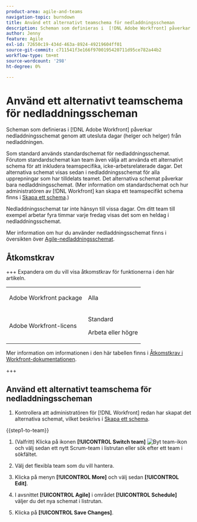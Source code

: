 ```yaml
---
product-area: agile-and-teams
navigation-topic: burndown
title: Använd ett alternativt teamschema för nedladdningsscheman
description: Scheman som definieras i  [!DNL Adobe Workfront] påverkar nedladdningsschemat genom att utesluta dagar (helger och helger) från nedladdningen.
author: Jenny
feature: Agile
exl-id: 72650c19-434d-463a-8924-49219604ff01
source-git-commit: c711541f3e166f9700195420711d95ce782a44b2
workflow-type: tm+mt
source-wordcount: '298'
ht-degree: 0%

---
```


# Använd ett alternativt teamschema för nedladdningsscheman

Scheman som definieras i [!DNL Adobe Workfront] påverkar nedladdningsschemat genom att utesluta dagar (helger och helger) från nedladdningen.

Som standard används standardschemat för nedladdningsschemat. Förutom standardschemat kan team även välja att använda ett alternativt schema för att inkludera teamspecifika, icke-arbetsrelaterade dagar. Det alternativa schemat visas sedan i nedladdningsschemat för alla upprepningar som har tilldelats teamet. Det alternativa schemat påverkar bara nedladdningsschemat. (Mer information om standardschemat och hur administratören av [!DNL Workfront] kan skapa ett teamspecifikt schema finns i [Skapa ett schema](../../../administration-and-setup/set-up-workfront/configure-timesheets-schedules/create-schedules.md).)

Nedladdningsschemat tar inte hänsyn till vissa dagar. Om ditt team till exempel arbetar fyra timmar varje fredag visas det som en heldag i nedladdningsschemat.

Mer information om hur du använder nedladdningsschemat finns i översikten över [Agile-nedladdningsschemat](../../../agile/use-scrum-in-an-agile-team/burndown/burndown-chart-overview.md).

## Åtkomstkrav

+++ Expandera om du vill visa åtkomstkrav för funktionerna i den här artikeln.

<table style="table-layout:auto"> 
 <col> 
 </col> 
 <col> 
 </col> 
 <tbody> 
  <tr> 
   <td role="rowheader">Adobe Workfront package</td> 
   <td> <p>Alla</p> </td> 
  </tr> 
  <tr> 
   <td role="rowheader">Adobe Workfront-licens</td> 
   <td> <p>Standard</p> 
   <p>Arbeta eller högre</p> </td> 
  </tr>
 </tbody> 
</table>

Mer information om informationen i den här tabellen finns i [Åtkomstkrav i Workfront-dokumentationen](/help/quicksilver/administration-and-setup/add-users/access-levels-and-object-permissions/access-level-requirements-in-documentation.md).

+++

## Använd ett alternativt teamschema för nedladdningsscheman

1. Kontrollera att administratören för [!DNL Workfront] redan har skapat det alternativa schemat, vilket beskrivs i [Skapa ett schema](../../../administration-and-setup/set-up-workfront/configure-timesheets-schedules/create-schedules.md).

{{step1-to-team}}

1. (Valfritt) Klicka på ikonen **[!UICONTROL Switch team]** ![Byt team-ikon](assets/switch-team-icon.png) och välj sedan ett nytt Scrum-team i listrutan eller sök efter ett team i sökfältet.

1. Välj det flexibla team som du vill hantera.
1. Klicka på menyn **[!UICONTROL More]** och välj sedan **[!UICONTROL Edit]**.

1. I avsnittet **[!UICONTROL Agile]** i området **[!UICONTROL Schedule]** väljer du det nya schemat i listrutan.

1. Klicka på **[!UICONTROL Save Changes]**.

